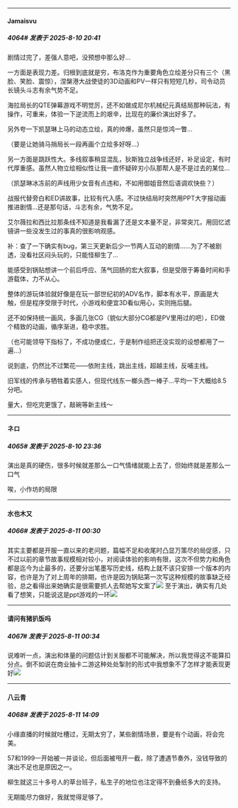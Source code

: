 ﻿
*****

####  Jamaisvu  
##### 4064#       发表于 2025-8-10 20:41

剧情过完了，差强人意吧，没预想中那么好...

一方面是表现力差。归根到底就是穷，布洛克作为重要角色立绘差分只有三个（黑脸、笑脸、震惊），涅槃港大战使徒的3D动画和PV一样只有短短几秒，司令动员长镜头斗志有余气势不足。

海拉局长的QTE弹幕游戏不明觉厉，还不如做成尼尔机械纪元真结局那种玩法，有操作，可重来，体验一下逆流而上的艰辛，比现在的廉价演出好多了。

另外夸一下凯瑟琳上马的动态立绘，真的帅爆，虽然只是惊鸿一瞥...

（要是让她骑马捎局长一段再画个立绘多好呀...）

另一方面是跳跃性大。多线叙事稍显混乱，狄斯独立战争线还好，补足设定，有时代厚重感。虽然人物立绘相似性让我一直怀疑碎刃小队那帮人是不是过去的某位...

（凯瑟琳冰冻前的声线用少女音有点违和，不如用御姐音然后语调欢快些？）

战报代替旁白和ED讲故事，比较有代入感。不过快结局时突然用PPT大字报动画推进剧情...还是那句话，斗志有余，气势不足。

艾尔薇拉和西比拉那条线不知道是我看漏了还是文本量不足，非常突兀，用回忆滤镜讲一些没发生过的事真的很影响观感。

补：查了一下确实有bug，第三天更新后少一节两人互动的剧情......为了不被剧透，没看社区闷头玩的，只能怪柳生了...

能感受到锅贴想讲一个前后呼应、荡气回肠的宏大叙事，但是受限于筹备时间和手游载体，力不从心。

整体的游玩体验就好像是在玩一部世纪初的ADV名作，脚本有水平，原画是大触，但是程序受限于时代，小游戏和便宜3D看似用心，实则拖后腿。

还不如保持统一画风，多画几张CG（貌似大部分CG都是PV里用过的吧），ED做个精致的动画，循序渐进，稳中求胜。

（也可能领导下指标了，不成功便成仁，于是制作组把还没实现的设想都用了一遍...）

说到底，仍然比不过繁花——依附主线，跳出主线，超越主线，反哺主线。

旧军线的传承与牺牲着实感人，但现代线东一榔头西一棒子...平均一下大概给8.5分吧。

量大，但吃完更饿了，敲碗等新主线～


*****

####  ネロ  
##### 4065#       发表于 2025-8-10 23:36

演出是真的硬伤，很多时候就差那么一口气情绪就能上去了，但始终就是差那么一口气

唉，小作坊的局限


*****

####  水也木又  
##### 4066#       发表于 2025-8-11 00:30

其实主要都是开服一直以来的老问题，篇幅不足和收尾时凸显万策尽的局促感，只不过以前的章节故事规模相对较小，对阅读体验的影响有限，这次不但势力和角色都是迄今为止最多的，还要分出笔墨写历史线，结构上就不该只安排一个版本的内容，也许是为了对上周年的排期，也许是因为锅贴第一次写这种规模的故事缺乏经验，总之看得出来她确实是很需要抓人去帮她写文案了<img src="https://static.stage1st.com/image/smiley/face2017/067.png" referrerpolicy="no-referrer">
至于演出，确实有几处看了想笑，只能说这是ppt游戏的一环<img src="https://static.stage1st.com/image/smiley/face2017/068.png" referrerpolicy="no-referrer">


*****

####  请问有猪扒饭吗  
##### 4067#       发表于 2025-8-11 00:34

说难听一点，演出和体量的问题估计到关服都不可能解决，所以我觉得这不能算扣分点。倒不如说在商业抽卡二游这种处处掣肘的形式中我想象不了怎样才能表现更好<img src="https://static.stage1st.com/image/smiley/face2017/019.png" referrerpolicy="no-referrer">


*****

####  八云青  
##### 4068#       发表于 2025-8-11 14:09

小缘直播的时候就吐槽过，无期太穷了，某些剧情场景，要是有个动画，将会完美。

57和1999一开始被一并谈论，但后面被甩开一截，除了遭遇节奏外，没钱导致的演出不足也是原因之一。

柳生就这三十多号人的草台班子，私生子的地位也注定得不到叠纸多大的支持。

无期能尽力做好，我就觉得足够了。

